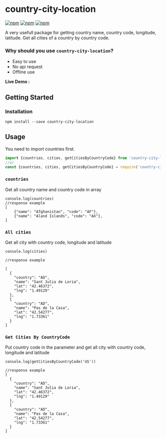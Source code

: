 # country-city-location
[![npm](https://img.shields.io/npm/v/country-city-location)](https://www.npmjs.com/package/country-city-location)
[![npm](https://img.shields.io/npm/l/country-city-location)]()
[![npm](https://img.shields.io/npm/dw/country-city-location)](https://www.npmjs.com/package/country-city-location)


A very usefull package for getting country name, country code, longitude, latitude. Get all cities of a country by country code.

### Why should you use `country-city-location`?

- Easy to use
- No api request
- Offline use


**Live Demo :** 


## Getting Started
### Installation

```
npm install --save country-city-location
```

## Usage

You need to import countries first.

```javascript
import {countries, cities, getCitiesByCountryCode} from 'country-city-location'; 
//or
const {countries, cities, getCitiesByCountryCode} = require('country-city-location'); 

```

### `countries`
Get all country name and country code in array

```
console.log(countries)
//response example
[
    {"name": "Afghanistan", "code": "AF"},
    {"name": "Aland Islands", "code": "AX"},
]

```
### `All cities`
Get all city with country code, longitude and latitude

```
console.log(cities)

//response example

[
  {
    "country": "AD",
    "name": "Sant Julia de Loria",
    "lat": "42.46372",
    "lng": "1.49129"
  },
  {
    "country": "AD",
    "name": "Pas de la Casa",
    "lat": "42.54277",
    "lng": "1.73361"
  }
]

```

### `Get Cities By CountryCode`
Put country code in the parameter and get all city with country code, longitude and latitude

```
console.log(getCitiesByCountryCode('US'))

//response example
[
  {
    "country": "AD",
    "name": "Sant Julia de Loria",
    "lat": "42.46372",
    "lng": "1.49129"
  },
  {
    "country": "AD",
    "name": "Pas de la Casa",
    "lat": "42.54277",
    "lng": "1.73361"
  }
]
```